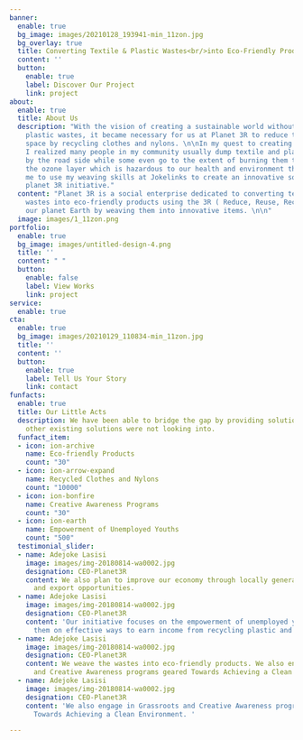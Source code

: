 ```yaml
---
banner:
  enable: true
  bg_image: images/20210128_193941-min_11zon.jpg
  bg_overlay: true
  title: Converting Textile & Plastic Wastes<br/>into Eco-Friendly Products
  content: ''
  button:
    enable: true
    label: Discover Our Project
    link: project
about:
  enable: true
  title: About Us
  description: "With the vision of creating a sustainable world without textile and
    plastic wastes, it became necessary for us at Planet 3R to reduce the landfill
    space by recycling clothes and nylons. \n\nIn my quest to creating more impact,
    I realized many people in my community usually dump textile and plastic wastes
    by the road side while some even go to the extent of burning them thereby depleting
    the ozone layer which is hazardous to our health and environment thus prompted
    me to use my weaving skills at Jokelinks to create an innovative solution by starting
    planet 3R initiative."
  content: "Planet 3R is a social enterprise dedicated to converting textile and plastic
    wastes into eco-friendly products using the 3R ( Reduce, Reuse, Recycle) to save
    our planet Earth by weaving them into innovative items. \n\n"
  image: images/1_11zon.png
portfolio:
  enable: true
  bg_image: images/untitled-design-4.png
  title: ''
  content: " "
  button:
    enable: false
    label: View Works
    link: project
service:
  enable: true
cta:
  enable: true
  bg_image: images/20210129_110834-min_11zon.jpg
  title: ''
  content: ''
  button:
    enable: true
    label: Tell Us Your Story
    link: contact
funfacts:
  enable: true
  title: Our Little Acts
  description: We have been able to bridge the gap by providing solutions to the problems
    other existing solutions were not looking into.
  funfact_item:
  - icon: ion-archive
    name: Eco-friendly Products
    count: "30"
  - icon: ion-arrow-expand
    name: Recycled Clothes and Nylons
    count: "10000"
  - icon: ion-bonfire
    name: Creative Awareness Programs
    count: "30"
  - icon: ion-earth
    name: Empowerment of Unemployed Youths
    count: "500"
  testimonial_slider:
  - name: Adejoke Lasisi
    image: images/img-20180814-wa0002.jpg
    designation: CEO-Planet3R
    content: We also plan to improve our economy through locally generated raw materials
      and export opportunities.
  - name: Adejoke Lasisi
    image: images/img-20180814-wa0002.jpg
    designation: CEO-Planet3R
    content: 'Our initiative focuses on the empowerment of unemployed youths by training
      them on effective ways to earn income from recycling plastic and textile waste.  '
  - name: Adejoke Lasisi
    image: images/img-20180814-wa0002.jpg
    designation: CEO-Planet3R
    content: We weave the wastes into eco-friendly products. We also engage in Grassroots
      and Creative Awareness programs geared Towards Achieving a Clean Environment.
  - name: Adejoke Lasisi
    image: images/img-20180814-wa0002.jpg
    designation: CEO-Planet3R
    content: 'We also engage in Grassroots and Creative Awareness programs geared
      Towards Achieving a Clean Environment. '

---
```

